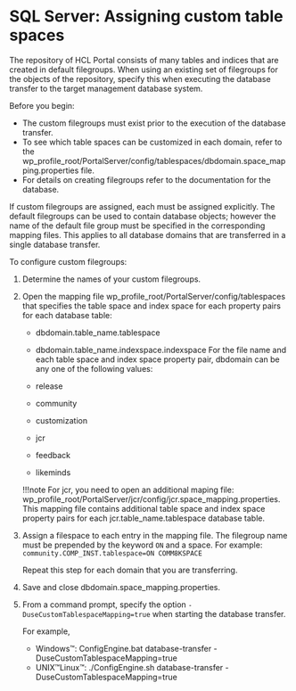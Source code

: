 # SQL Server: Assigning custom table spaces

The repository of HCL Portal consists of many tables and indices that are created in default filegroups. When using an existing set of filegroups for the objects of the repository, specify this when executing the database transfer to the target management database system.

Before you begin:

-   The custom filegroups must exist prior to the execution of the database transfer.
-   To see which table spaces can be customized in each domain, refer to the wp_profile_root/PortalServer/config/tablespaces/dbdomain.space_mapping.properties file.
-   For details on creating filegroups refer to the documentation for the database.

If custom filegroups are assigned, each must be assigned explicitly. The default filegroups can be used to contain database objects; however the name of the default file group must be specified in the corresponding mapping files. This applies to all database domains that are transferred in a single database transfer.

To configure custom filegroups:

1.  Determine the names of your custom filegroups.

2.  Open the mapping file wp_profile_root/PortalServer/config/tablespaces that specifies the table space and index space for each property pairs for each database table:

    -   dbdomain.table_name.tablespace
    -   dbdomain.table_name.indexspace.indexspace
    For the file name and each table space and index space property pair, dbdomain can be any one of the following values:

    -   release
    -   community
    -   customization
    -   jcr
    -   feedback
    -   likeminds
    
    !!!note
        For jcr, you need to open an additional maping file: wp_profile_root/PortalServer/jcr/config/jcr.space_mapping.properties. This mapping file contains additional table space and index space property pairs for each jcr.table_name.tablespace database table.

3.  Assign a filespace to each entry in the mapping file. The filegroup name must be prepended by the keyword `ON` and a space. For example: `community.COMP_INST.tablespace=ON COMM8KSPACE`

    Repeat this step for each domain that you are transferring.

4.  Save and close dbdomain.space_mapping.properties.

5.  From a command prompt, specify the option `-DuseCustomTablespaceMapping=true` when starting the database transfer.

    For example,

    -   Windows™: ConfigEngine.bat database-transfer -DuseCustomTablespaceMapping=true
    -   UNIX™Linux™: ./ConfigEngine.sh database-transfer -DuseCustomTablespaceMapping=true


